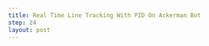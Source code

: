 ```yaml
---
title: Real Time Line Tracking With PID On Ackerman Bot
step: 24
layout: post
---
```


<script src='https://gist.github.com/madhephaestus/2862335657899e588ebc.js'></script>
